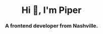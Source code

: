 <h1 align="center">Hi 👋, I'm Piper</h1>
<h3 align="center">A frontend developer from Nashville.</h3>
